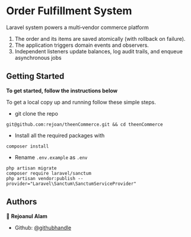 # Order Fulfillment System

Laravel system powers a multi‑vendor commerce platform
1. The order and its items are saved atomically (with rollback on failure).
2. The application triggers domain events and observers.
3. Independent listeners update balances, log audit trails, and enqueue asynchronous jobs

## Getting Started

**To get started, follow the instructions below**

To get a local copy up and running follow these simple steps.

- git clone the repo

```
git@github.com:rejoan/theenCommerce.git && cd theenCommerce
```

- Install all the required packages with

```
composer install
```

- Rename `.env.example` as `.env` 

```
php artisan migrate
composer require laravel/sanctum
php artisan vendor:publish --provider="Laravel\Sanctum\SanctumServiceProvider"
```


## Authors

👤 **Rejoanul Alam**

- Github: [@githubhandle](https://github.com/rejoan)

